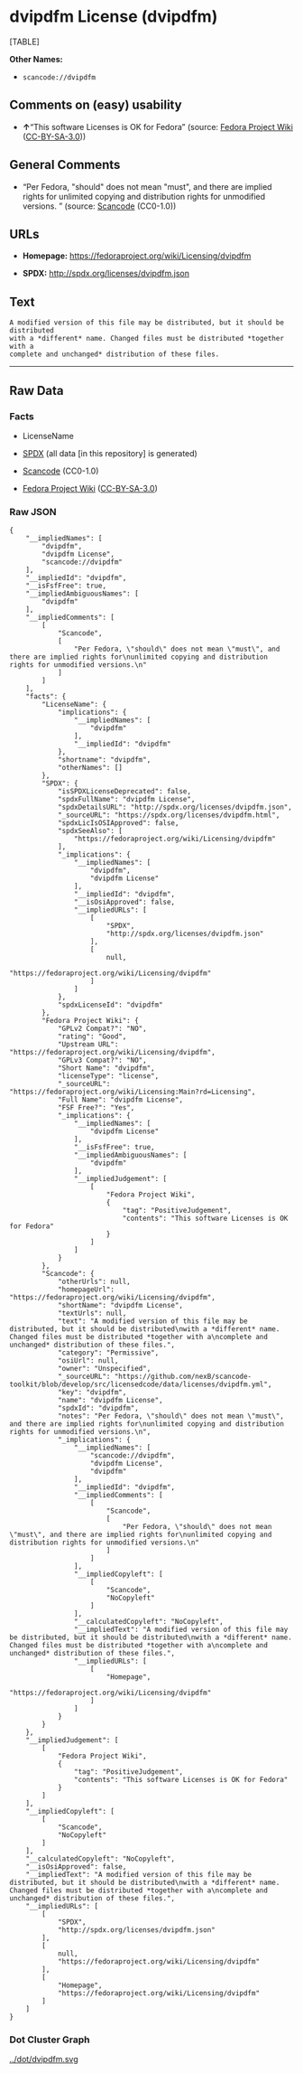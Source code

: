dvipdfm License (dvipdfm)
=========================

[TABLE]

**Other Names:**

-   `scancode://dvipdfm`

Comments on (easy) usability
----------------------------

-   **↑**“This software Licenses is OK for Fedora” (source: [Fedora
    Project
    Wiki](https://fedoraproject.org/wiki/Licensing:Main?rd=Licensing "Fedora Project Wiki")
    ([CC-BY-SA-3.0](https://creativecommons.org/licenses/by-sa/3.0/legalcode "CC-BY-SA-3.0")))

General Comments
----------------

-   “Per Fedora, "should" does not mean "must", and there are implied
    rights for unlimited copying and distribution rights for unmodified
    versions. ” (source:
    [Scancode](https://github.com/nexB/scancode-toolkit/blob/develop/src/licensedcode/data/licenses/dvipdfm.yml "Scancode")
    (CC0-1.0))

URLs
----

-   **Homepage:** https://fedoraproject.org/wiki/Licensing/dvipdfm

-   **SPDX:** http://spdx.org/licenses/dvipdfm.json

Text
----

    A modified version of this file may be distributed, but it should be distributed
    with a *different* name. Changed files must be distributed *together with a
    complete and unchanged* distribution of these files.

------------------------------------------------------------------------

Raw Data
--------

### Facts

-   LicenseName

-   [SPDX](https://spdx.org/licenses/dvipdfm.html "SPDX") (all data \[in
    this repository\] is generated)

-   [Scancode](https://github.com/nexB/scancode-toolkit/blob/develop/src/licensedcode/data/licenses/dvipdfm.yml "Scancode")
    (CC0-1.0)

-   [Fedora Project
    Wiki](https://fedoraproject.org/wiki/Licensing:Main?rd=Licensing "Fedora Project Wiki")
    ([CC-BY-SA-3.0](https://creativecommons.org/licenses/by-sa/3.0/legalcode "CC-BY-SA-3.0"))

### Raw JSON

    {
        "__impliedNames": [
            "dvipdfm",
            "dvipdfm License",
            "scancode://dvipdfm"
        ],
        "__impliedId": "dvipdfm",
        "__isFsfFree": true,
        "__impliedAmbiguousNames": [
            "dvipdfm"
        ],
        "__impliedComments": [
            [
                "Scancode",
                [
                    "Per Fedora, \"should\" does not mean \"must\", and there are implied rights for\nunlimited copying and distribution rights for unmodified versions.\n"
                ]
            ]
        ],
        "facts": {
            "LicenseName": {
                "implications": {
                    "__impliedNames": [
                        "dvipdfm"
                    ],
                    "__impliedId": "dvipdfm"
                },
                "shortname": "dvipdfm",
                "otherNames": []
            },
            "SPDX": {
                "isSPDXLicenseDeprecated": false,
                "spdxFullName": "dvipdfm License",
                "spdxDetailsURL": "http://spdx.org/licenses/dvipdfm.json",
                "_sourceURL": "https://spdx.org/licenses/dvipdfm.html",
                "spdxLicIsOSIApproved": false,
                "spdxSeeAlso": [
                    "https://fedoraproject.org/wiki/Licensing/dvipdfm"
                ],
                "_implications": {
                    "__impliedNames": [
                        "dvipdfm",
                        "dvipdfm License"
                    ],
                    "__impliedId": "dvipdfm",
                    "__isOsiApproved": false,
                    "__impliedURLs": [
                        [
                            "SPDX",
                            "http://spdx.org/licenses/dvipdfm.json"
                        ],
                        [
                            null,
                            "https://fedoraproject.org/wiki/Licensing/dvipdfm"
                        ]
                    ]
                },
                "spdxLicenseId": "dvipdfm"
            },
            "Fedora Project Wiki": {
                "GPLv2 Compat?": "NO",
                "rating": "Good",
                "Upstream URL": "https://fedoraproject.org/wiki/Licensing/dvipdfm",
                "GPLv3 Compat?": "NO",
                "Short Name": "dvipdfm",
                "licenseType": "license",
                "_sourceURL": "https://fedoraproject.org/wiki/Licensing:Main?rd=Licensing",
                "Full Name": "dvipdfm License",
                "FSF Free?": "Yes",
                "_implications": {
                    "__impliedNames": [
                        "dvipdfm License"
                    ],
                    "__isFsfFree": true,
                    "__impliedAmbiguousNames": [
                        "dvipdfm"
                    ],
                    "__impliedJudgement": [
                        [
                            "Fedora Project Wiki",
                            {
                                "tag": "PositiveJudgement",
                                "contents": "This software Licenses is OK for Fedora"
                            }
                        ]
                    ]
                }
            },
            "Scancode": {
                "otherUrls": null,
                "homepageUrl": "https://fedoraproject.org/wiki/Licensing/dvipdfm",
                "shortName": "dvipdfm License",
                "textUrls": null,
                "text": "A modified version of this file may be distributed, but it should be distributed\nwith a *different* name. Changed files must be distributed *together with a\ncomplete and unchanged* distribution of these files.",
                "category": "Permissive",
                "osiUrl": null,
                "owner": "Unspecified",
                "_sourceURL": "https://github.com/nexB/scancode-toolkit/blob/develop/src/licensedcode/data/licenses/dvipdfm.yml",
                "key": "dvipdfm",
                "name": "dvipdfm License",
                "spdxId": "dvipdfm",
                "notes": "Per Fedora, \"should\" does not mean \"must\", and there are implied rights for\nunlimited copying and distribution rights for unmodified versions.\n",
                "_implications": {
                    "__impliedNames": [
                        "scancode://dvipdfm",
                        "dvipdfm License",
                        "dvipdfm"
                    ],
                    "__impliedId": "dvipdfm",
                    "__impliedComments": [
                        [
                            "Scancode",
                            [
                                "Per Fedora, \"should\" does not mean \"must\", and there are implied rights for\nunlimited copying and distribution rights for unmodified versions.\n"
                            ]
                        ]
                    ],
                    "__impliedCopyleft": [
                        [
                            "Scancode",
                            "NoCopyleft"
                        ]
                    ],
                    "__calculatedCopyleft": "NoCopyleft",
                    "__impliedText": "A modified version of this file may be distributed, but it should be distributed\nwith a *different* name. Changed files must be distributed *together with a\ncomplete and unchanged* distribution of these files.",
                    "__impliedURLs": [
                        [
                            "Homepage",
                            "https://fedoraproject.org/wiki/Licensing/dvipdfm"
                        ]
                    ]
                }
            }
        },
        "__impliedJudgement": [
            [
                "Fedora Project Wiki",
                {
                    "tag": "PositiveJudgement",
                    "contents": "This software Licenses is OK for Fedora"
                }
            ]
        ],
        "__impliedCopyleft": [
            [
                "Scancode",
                "NoCopyleft"
            ]
        ],
        "__calculatedCopyleft": "NoCopyleft",
        "__isOsiApproved": false,
        "__impliedText": "A modified version of this file may be distributed, but it should be distributed\nwith a *different* name. Changed files must be distributed *together with a\ncomplete and unchanged* distribution of these files.",
        "__impliedURLs": [
            [
                "SPDX",
                "http://spdx.org/licenses/dvipdfm.json"
            ],
            [
                null,
                "https://fedoraproject.org/wiki/Licensing/dvipdfm"
            ],
            [
                "Homepage",
                "https://fedoraproject.org/wiki/Licensing/dvipdfm"
            ]
        ]
    }

### Dot Cluster Graph

[../dot/dvipdfm.svg](../dot/dvipdfm.svg "../dot/dvipdfm.svg")